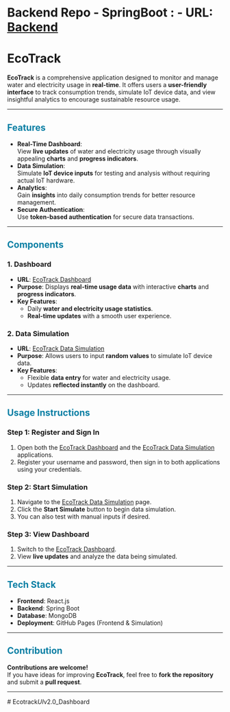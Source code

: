 # **Backend Repo - SpringBoot :** - **URL**: [Backend](https://github.com/jayakrishnachandra/render_ecotrack)

# **EcoTrack**

**EcoTrack** is a comprehensive application designed to monitor and manage water and electricity usage in **real-time**. It offers users a **user-friendly interface** to track consumption trends, simulate IoT device data, and view insightful analytics to encourage sustainable resource usage.

---

## <span style="color:rgb(8, 127, 164);">**Features**</span>

- **Real-Time Dashboard**:  
  View **live updates** of water and electricity usage through visually appealing **charts** and **progress indicators**.  
- **Data Simulation**:  
  Simulate **IoT device inputs** for testing and analysis without requiring actual IoT hardware.  
- **Analytics**:  
  Gain **insights** into daily consumption trends for better resource management.  
- **Secure Authentication**:  
  Use **token-based authentication** for secure data transactions.  

---

## <span style="color:rgb(8, 127, 164);">**Components**</span>

### **1. Dashboard**  
- **URL**: [EcoTrack Dashboard](https://jayakrishnachandra.github.io/ecotrack_frontend/)  
- **Purpose**: Displays **real-time usage data** with interactive **charts** and **progress indicators**.  
- **Key Features**:  
  - Daily **water and electricity usage statistics**.  
  - **Real-time updates** with a smooth user experience.  

### **2. Data Simulation**  
- **URL**: [EcoTrack Data Simulation](https://jayakrishnachandra.github.io/ecotrack_updateusage/)  
- **Purpose**: Allows users to input **random values** to simulate IoT device data.  
- **Key Features**:  
  - Flexible **data entry** for water and electricity usage.  
  - Updates **reflected instantly** on the dashboard.  

---

## <span style="color:rgb(8, 127, 164);">**Usage Instructions**</span>

### **Step 1: Register and Sign In**  
1. Open both the [EcoTrack Dashboard](https://jayakrishnachandra.github.io/ecotrack_frontend/) and the [EcoTrack Data Simulation](https://jayakrishnachandra.github.io/ecotrack_updateusage/) applications.  
2. Register your username and password, then sign in to both applications using your credentials.
   
### **Step 2: Start Simulation**  
1. Navigate to the [EcoTrack Data Simulation](https://jayakrishnachandra.github.io/ecotrack_updateusage/) page.  
2. Click the **Start Simulate** button to begin data simulation.
3. You can also test with manual inputs if desired.

### **Step 3: View Dashboard**  
1. Switch to the [EcoTrack Dashboard](https://jayakrishnachandra.github.io/ecotrack_frontend/).  
2. View **live updates** and analyze the data being simulated.  

---

## <span style="color:rgb(8, 127, 164);">**Tech Stack**</span>

- **Frontend**: React.js  
- **Backend**: Spring Boot  
- **Database**: MongoDB  
- **Deployment**: GitHub Pages (Frontend & Simulation)  

---

## <span style="color:rgb(8, 127, 164);">**Contribution**</span>

**Contributions are welcome!**  
If you have ideas for improving **EcoTrack**, feel free to **fork the repository** and submit a **pull request**.  

---
#   E c o t r a c k _ U I _ v 2 . 0 _ D a s h b o a r d  
 